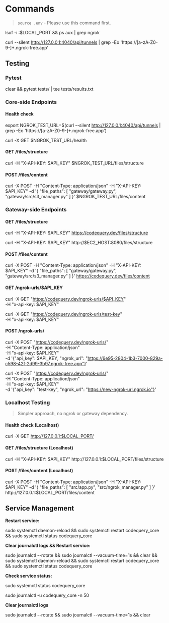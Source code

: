 # Commands

> `source .env` - Please use this command first.

lsof -i :$LOCAL_PORT && ps aux | grep ngrok

curl --silent http://127.0.0.1:4040/api/tunnels | grep -Eo 'https://[a-zA-Z0-9-]+\.ngrok-free\.app'

## Testing

### Pytest

clear && pytest tests/ | tee tests/results.txt

### Core-side Endpoints

#### Health check

export NGROK_TEST_URL=$(curl --silent http://127.0.0.1:4040/api/tunnels | grep -Eo 'https://[a-zA-Z0-9-]+\.ngrok-free\.app')

curl -X GET $NGROK_TEST_URL/health

#### GET /files/structure

curl -H "X-API-KEY: $API_KEY" $NGROK_TEST_URL/files/structure

#### POST /files/content

curl -X POST -H "Content-Type: application/json" -H "X-API-KEY: $API_KEY" -d '{
"file_paths": [
"gateway/gateway.py",
"gateway/src/s3_manager.py"
]
}' $NGROK_TEST_URL/files/content

### Gateway-side Endpoints

#### GET /files/structure

curl -H "X-API-KEY: $API_KEY" https://codequery.dev/files/structure

curl -H "X-API-KEY: $API_KEY" http://$EC2_HOST:8080/files/structure

#### POST /files/content

curl -X POST -H "Content-Type: application/json" -H "X-API-KEY: $API_KEY" -d '{
"file_paths": [
"gateway/gateway.py",
"gateway/src/s3_manager.py"
]
}' https://codequery.dev/files/content

#### GET /ngrok-urls/$API_KEY

curl -X GET "https://codequery.dev/ngrok-urls/$API_KEY" \
 -H "x-api-key: $API_KEY"

curl -X GET "https://codequery.dev/ngrok-urls/test-key" \
 -H "x-api-key: $API_KEY"

#### POST /ngrok-urls/

curl -X POST "https://codequery.dev/ngrok-urls/" \
 -H "Content-Type: application/json" \
 -H "x-api-key: $API_KEY" \
 -d '{"api_key": $API_KEY, "ngrok_url": "https://6e95-2804-1b3-7000-829a-c598-42f-2d99-3b97.ngrok-free.app"}'

curl -X POST "https://codequery.dev/ngrok-urls/" \
 -H "Content-Type: application/json" \
 -H "x-api-key: $API_KEY" \
 -d '{"api_key": "test-key", "ngrok_url": "https://new-ngrok-url.ngrok.io"}'

### Localhost Testing

> Simpler approach, no ngrok or gateway dependency.

#### Health check (Localhost)

curl -X GET http://127.0.0.1:$LOCAL_PORT/

#### GET /files/structure (Localhost)

curl -H "X-API-KEY: $API_KEY" http://127.0.0.1:$LOCAL_PORT/files/structure

#### POST /files/content (Localhost)

curl -X POST -H "Content-Type: application/json" -H "X-API-KEY: $API_KEY" -d '{
"file_paths": [
"src/app.py",
"src/ngrok_manager.py"
]
}' http://127.0.0.1:$LOCAL_PORT/files/content

## Service Management

**Restart service:**

sudo systemctl daemon-reload && sudo systemctl restart codequery_core && sudo systemctl status codequery_core

**Clear journalctl logs && Restart service:**

sudo journalctl --rotate && sudo journalctl --vacuum-time=1s && clear && \
sudo systemctl daemon-reload && sudo systemctl restart codequery_core && sudo systemctl status codequery_core

**Check service status:**

sudo systemctl status codequery_core

sudo journalctl -u codequery_core -n 50

**Clear journalctl logs**

sudo journalctl --rotate && sudo journalctl --vacuum-time=1s && clear
